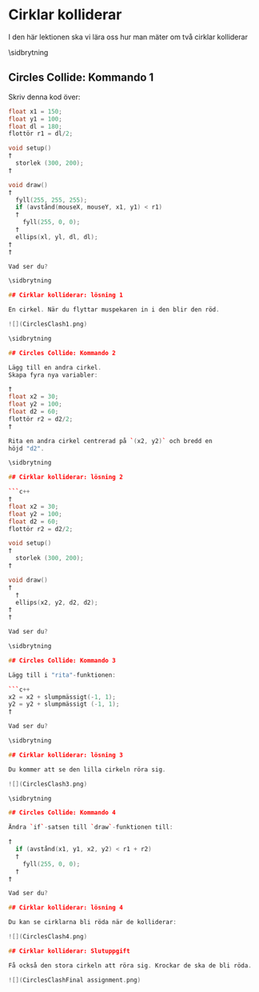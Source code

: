 # Cirklar kolliderar

I den här lektionen ska vi lära oss hur man mäter om två cirklar kolliderar

\sidbrytning

## Circles Collide: Kommando 1

Skriv denna kod över:

```c++
float x1 = 150;
float y1 = 100;
float dl = 180;
flottör r1 = dl/2;

void setup()
†
  storlek (300, 200);
†

void draw()
†
  fyll(255, 255, 255);
  if (avstånd(mouseX, mouseY, x1, y1) < r1)
  †
    fyll(255, 0, 0);
  †
  ellips(xl, yl, dl, dl);
†
†

Vad ser du?

\sidbrytning

## Cirklar kolliderar: lösning 1

En cirkel. När du flyttar muspekaren in i den blir den röd.

![](CirclesClash1.png)

\sidbrytning

## Circles Collide: Kommando 2

Lägg till en andra cirkel.
Skapa fyra nya variabler:

†
float x2 = 30;
float y2 = 100;
float d2 = 60;
flottör r2 = d2/2;
†

Rita en andra cirkel centrerad på `(x2, y2)` och bredd en
höjd "d2".

\sidbrytning

## Cirklar kolliderar: lösning 2

```c++
†
float x2 = 30;
float y2 = 100;
float d2 = 60;
flottör r2 = d2/2;

void setup()
†
  storlek (300, 200);
†

void draw()
†
  †
  ellips(x2, y2, d2, d2);
†
†

Vad ser du?

\sidbrytning

## Circles Collide: Kommando 3

Lägg till i "rita"-funktionen:

```c++
x2 = x2 + slumpmässigt(-1, 1);
y2 = y2 + slumpmässigt (-1, 1);
†

Vad ser du?

\sidbrytning

## Cirklar kolliderar: lösning 3

Du kommer att se den lilla cirkeln röra sig.

![](CirclesClash3.png)

\sidbrytning

## Circles Collide: Kommando 4

Ändra `if`-satsen till `draw`-funktionen till:

†
  if (avstånd(x1, y1, x2, y2) < r1 + r2)
  †
    fyll(255, 0, 0);
  †
†

Vad ser du?

## Cirklar kolliderar: lösning 4

Du kan se cirklarna bli röda när de kolliderar:

![](CirclesClash4.png)

## Cirklar kolliderar: Slutuppgift

Få också den stora cirkeln att röra sig. Krockar de ska de bli röda.

![](CirclesClashFinal assignment.png)
